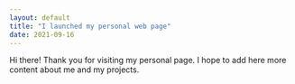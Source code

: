 ```yaml
---
layout: default
title: "I launched my personal web page"
date: 2021-09-16
---
```

Hi there!
Thank you for visiting my personal page. I hope to add here more content about me and my projects. 

